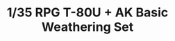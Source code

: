 ---
layout: product
title: "1/35 RPG T-80U + AK Basic Weathering Set"
price: "8500" 
desc: "Bundle"
img_path: "/assets/img/AKCIJA5.webp"
brand: "N/A"
available: true
special_offer: false
new: false
soon: true
cat: "0N/A"
subcat: "0N/A"
subsubcat: "0N/A"
sifra: "AKCIJA5"
popular: false
---